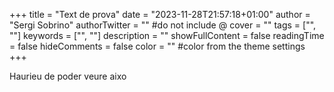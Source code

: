 +++
title = "Text de prova"
date = "2023-11-28T21:57:18+01:00"
author = "Sergi Sobrino"
authorTwitter = "" #do not include @
cover = ""
tags = ["", ""]
keywords = ["", ""]
description = ""
showFullContent = false
readingTime = false
hideComments = false
color = "" #color from the theme settings
+++

Haurieu de poder veure aixo
